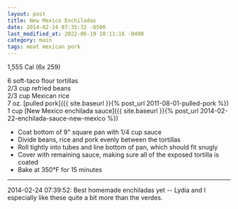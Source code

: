 ```yaml
---
layout: post
title: New Mexico Enchiladas
date: 2014-02-24 07:35:32 -0500
last_modified_at: 2022-06-19 10:11:16 -0400
category: main
tags: meat mexican pork
---
```

1,555 Cal (6x 259)

6 soft-taco flour tortillas  
2/3 cup refried beans  
2/3 cup Mexican rice  
7 oz. [pulled pork]({{ site.baseurl }}{% post_url 2011-08-01-pulled-pork %})  
1 cup [New Mexico enchilada sauce]({{ site.baseurl }}{% post_url 2014-02-22-enchilada-sauce-new-mexico %})

 * Coat bottom of 9" square pan with 1/4 cup sauce
 * Divide beans, rice and pork evenly between the tortillas
 * Roll tightly into tubes and line bottom of pan, which should fit snugly
 * Cover with remaining sauce, making sure all of the exposed tortilla is coated
 * Bake at 350°F for 15 minutes
  
---

2014-02-24 07:39:52: Best homemade enchiladas yet -- Lydia and I especially like
these quite a bit more than the verdes.
